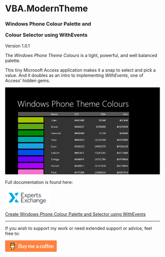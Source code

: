 # VBA.ModernTheme

### Windows Phone Colour Palette and<p>Colour Selector using WithEvents

Version 1.0.1

The *Windows Phone Theme Colours* is a tight, powerful, and well balanced palette.

This tiny Microsoft Access application makes it a snap to select and pick a value. And it doubles as an intro to implementing *WithEvents*, one of Access' hidden gems.

![General](https://raw.githubusercontent.com/GustavBrock/VBA.ModernTheme/master/images/ModernThemeHeader.png)

Full documentation is found here:

![EE Logo](https://raw.githubusercontent.com/GustavBrock/VBA.ModernTheme/master/images/EE%20Logo.png)

[Create Windows Phone Colour Palette and Selector using WithEvents](https://www.experts-exchange.com/articles/29554/Create-Windows-Phone-Colour-Palette-and-Selector-using-WithEvents.html)

<hr>If you wish to support my work or need extended support or advice, feel free to:

![BuyMeACoffee](https://raw.githubusercontent.com/GustavBrock/VBA.ModernTheme/master/images/BuyMeACoffee.png)
